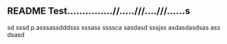 ## README Test...............//.....///....///......s
sd
sssd
p.asssassdddsss
sssass
ssssca
sasdasd
sssjss
asdasdasdsas
ass
dsasd
